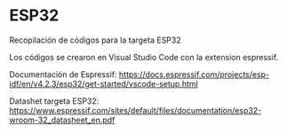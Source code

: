 # ESP32
Recopilación de códigos para la targeta ESP32

Los códigos se crearon en Visual Studio Code con la extension espressif.

Documentación de Espressif: https://docs.espressif.com/projects/esp-idf/en/v4.2.3/esp32/get-started/vscode-setup.html

Datashet targeta ESP32: https://www.espressif.com/sites/default/files/documentation/esp32-wroom-32_datasheet_en.pdf
